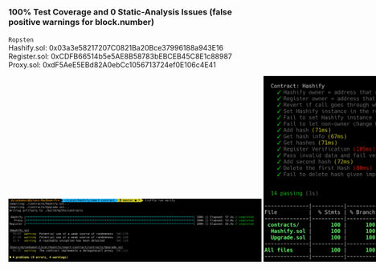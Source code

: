 ### 100% Test Coverage and 0 Static-Analysis Issues (false positive warnings for block.number)
`Ropsten`
<nobr>Hashify.sol: 0x03a3e58217207C0821Ba20Bce37996188a943E16<nobr>
<nobr>Register.sol: 0xCDFB66514b5e5AE8B58783bEBCEB45C8E1c88987<nobr>
<nobr>Proxy.sol: 0xdF5AeE5EBd82A0ebCc1056713724ef0E106c4E41<nobr>

![static analysis](static-analysis.png)
![test coverage](test-coverage.png)
